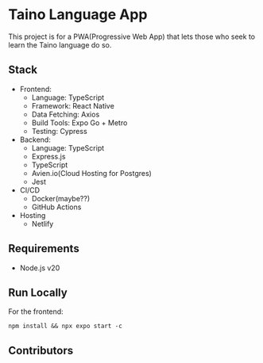 # Taino Language App

<!-- TODO: Write more about the background of this project -->
This project is for a PWA(Progressive Web App) that lets those who seek to learn the Taino language do so. 

## Stack 
- Frontend:
    - Language: TypeScript
    - Framework: React Native
    - Data Fetching: Axios
    - Build Tools: Expo Go + Metro
    - Testing: Cypress
- Backend:
    - Language: TypeScript
    - Express.js
    - TypeScript
    - Avien.io(Cloud Hosting for Postgres)
    - Jest
- CI/CD
    - Docker(maybe??)
    - GitHub Actions
- Hosting
    - Netlify

## Requirements
- Node.js v20

## Run Locally
For the frontend:
```
npm install && npx expo start -c
```

<!-- For the backend: -->

## Contributors

